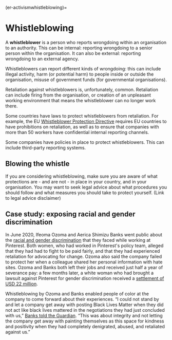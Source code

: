 (er-activismwhistleblowing)=
# Whistleblowing

A **whistleblower** is a person who reports wrongdoing within an organisation to an authority.
This can be internal: reporting wrongdoing to a senior person within the organisation.
It can also be external: reporting wrongdoing to an external agency.

Whistleblowers can report different kinds of wrongdoing: this can include illegal activity, harm (or potential harm) to people inside or outside the organisation, misuse of government funds (for governmental organisations). 

Retaliation against whistleblowers is, unfortunately, common.
Retaliation can include firing from the organisation, or creation of an unpleasant working environment that means the whistleblower can no longer work there. 

Some countries have laws to protect whistleblowers from retaliation.
For example, the EU [Whistleblower Protection Directive](https://www.cliffordchance.com/insights/resources/blogs/regulatory-investigations-financial-crime-insights/the-new-eu-whistleblower-protection-directive-are-the-member.html) requires EU countries to have prohibitions on retaliation, as well as to ensure that companies with more than 50 workers have confidential internal reporting channels. 

Some companies have policies in place to protect whistleblowers.
This can include third-party reporting systems. 

## Blowing the whistle
If you are considering whistleblowing, make sure you are aware of what protections are - and are not - in place in your country, and in your organisation.
You may want to seek legal advice about what procedures you should follow and what measures you should take to protect yourself. (Link to legal advice disclaimer)

## Case study: exposing racial and gender discrimination
In June 2020, Ifeoma Ozoma and Aerica Shimizu Banks went public about the [racial and gender discrimination](https://www.theguardian.com/technology/2020/dec/18/pinterest-gender-discrimination-lawsuit-black-workers) that they faced while working at Pinterest. 
Both women, who had worked in Pinterest's policy team, alleged that they had had to fight to be paid fairly, and that they had experienced retaliation for advocating for change. Ozoma also said the company failed to protect her when a colleague shared her personal information with hate sites.
Ozoma and Banks both left their jobs and received just half a year of severance pay: a few months later, a white woman who had brought a lawsuit against Pinterest for gender discrimination received a [settlement of USD 22 million](https://techcrunch.com/2020/12/15/pinterests-22-5m-settlement-highlights-techs-inequities-say-former-employees-who-alleged-discrimination/?guccounter=1&guce_referrer=aHR0cHM6Ly9lbi53aWtpcGVkaWEub3JnLw&guce_referrer_sig=AQAAACZ34jVrpq4QDy88mJNelRDz8GP8aOLKVD8QSy5jN5q3mgSFYc2g7BGJpcT1jrJxwCEbRhbE0MbBZVE3Cgyj4qjvfhdvWPVTGdwez9zsIsFnRArQev8e2plH0SmtILq2TNGbgqFHuEtehiJxaDhz0yXsCSLFoU9Xl8avKyirjHYp).

Whistleblowing by Ozoma and Banks enabled people of color at the company to come forward about their experiences.
“I could not stand by and let a company get away with posting Black Lives Matter when they did not act like black lives mattered in the negotiations they had just concluded with us,” [Banks told the Guardian](https://www.theguardian.com/technology/2020/dec/18/pinterest-gender-discrimination-lawsuit-black-workers). 
“This was about integrity and not letting the company get away with painting themselves as this space for kindness and positivity when they had completely denigrated, abused, and retaliated against us.”
